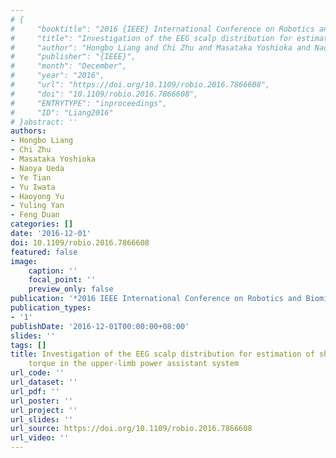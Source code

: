 ```yaml
---
# {
#     "booktitle": "2016 {IEEE} International Conference on Robotics and Biomimetics ({ROBIO})",
#     "title": "Investigation of the EEG scalp distribution for estimation of shoulder joint torque in the upper-limb power assistant system",
#     "author": "Hongbo Liang and Chi Zhu and Masataka Yoshioka and Naoya Ueda and Ye Tian and Yu Iwata and Haoyong Yu and Yuling Yan and Feng Duan",
#     "publisher": "{IEEE}",
#     "month": "December",
#     "year": "2016",
#     "url": "https://doi.org/10.1109/robio.2016.7866608",
#     "doi": "10.1109/robio.2016.7866608",
#     "ENTRYTYPE": "inproceedings",
#     "ID": "Liang2016"
# }abstract: ''
authors:
- Hongbo Liang
- Chi Zhu
- Masataka Yoshioka
- Naoya Ueda
- Ye Tian
- Yu Iwata
- Haoyong Yu
- Yuling Yan
- Feng Duan
categories: []
date: '2016-12-01'
doi: 10.1109/robio.2016.7866608
featured: false
image:
    caption: ''
    focal_point: ''
    preview_only: false
publication: '*2016 IEEE International Conference on Robotics and Biomimetics (ROBIO),December*'
publication_types:
- '1'
publishDate: '2016-12-01T00:00:00+08:00'
slides: ''
tags: []
title: Investigation of the EEG scalp distribution for estimation of shoulder joint
    torque in the upper-limb power assistant system
url_code: ''
url_dataset: ''
url_pdf: ''
url_poster: ''
url_project: ''
url_slides: ''
url_source: https://doi.org/10.1109/robio.2016.7866608
url_video: ''
---
```

